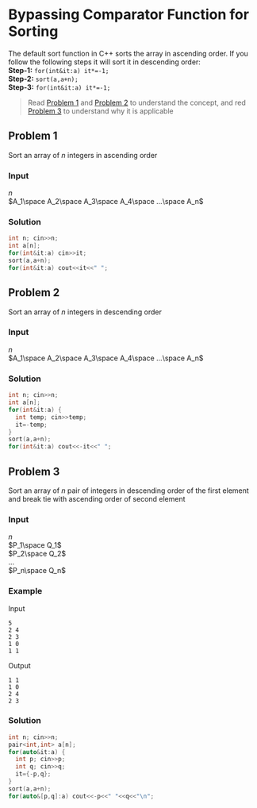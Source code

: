 # Bypassing Comparator Function for Sorting
The default sort function in C++ sorts the array in ascending order. If you follow the following steps it will sort it in descending order:\
**Step-1:** `for(int&it:a) it*=-1;`\
**Step-2:** `sort(a,a+n);`\
**Step-3:** `for(int&it:a) it*=-1;`
> Read [Problem 1](#problem-1) and [Problem 2](#problem-2) to understand the concept, and red [Problem 3](#problem-3) to understand why it is applicable

## Problem 1
Sort an array of $n$ integers in ascending order

### Input
$n$\
$A_1\space A_2\space A_3\space A_4\space ...\space A_n$

### Solution
```c++
int n; cin>>n;
int a[n];
for(int&it:a) cin>>it;
sort(a,a+n);
for(int&it:a) cout<<it<<" ";
```

## Problem 2
Sort an array of $n$ integers in descending order

### Input
$n$\
$A_1\space A_2\space A_3\space A_4\space ...\space A_n$

### Solution
```c++
int n; cin>>n;
int a[n];
for(int&it:a) {
  int temp; cin>>temp;
  it=-temp;
}
sort(a,a+n);
for(int&it:a) cout<<-it<<" ";
```

## Problem 3
Sort an array of $n$ pair of integers in descending order of the first element and break tie with ascending order of second element

### Input
$n$\
$P_1\space Q_1$\
$P_2\space Q_2$\
$...$\
$P_n\space Q_n$

### Example
Input
```
5
2 4
2 3
1 0
1 1
```
Output
```
1 1
1 0
2 4
2 3
```

### Solution
```c++
int n; cin>>n;
pair<int,int> a[n];
for(auto&it:a) {
  int p; cin>>p;
  int q; cin>>q;
  it={-p,q};
}
sort(a,a+n);
for(auto&[p,q]:a) cout<<-p<<" "<<q<<"\n";
```